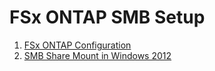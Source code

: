 # FSx ONTAP SMB Setup
1. [FSx ONTAP Configuration](Server-setup-for-local-user.md)
2. [SMB Share Mount in Windows 2012](Windows-mount.md)
